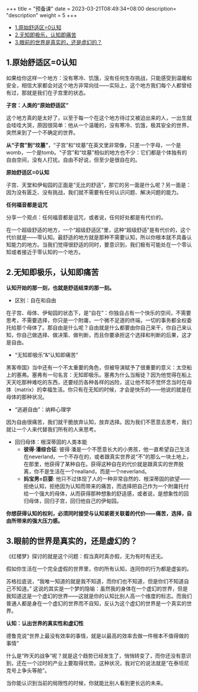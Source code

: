 +++
title = "预备课"
date =  2023-03-21T08:49:34+08:00
description= "description"
weight = 5
+++
- [1.原始舒适区=0认知](#1原始舒适区0认知)
- [2.无知即极乐，认知即痛苦](#2无知即极乐认知即痛苦)
- [3.眼前的世界是真实的，还是虚幻的？](#3眼前的世界是真实的还是虚幻的)

## 1.原始舒适区=0认知

如果给你这样一个地方：没有寒冷、饥饿，没有任何生存挑战，只能感受到温暖和安全，相信大家都会对这个地方非常向往——实际上，这个地方我们每个人都曾经有过，那就是我们在子宫里的状态。

**子宫：人类的“原始舒适区”**

这个地方真的是太好了，以至于每一个在这个地方待过又被迫出来的人，一出生就会哇哇大哭，原因很简单：他从一个温暖的，没有寒冷、饥饿，极其安全的世界，突然来到了一个不确定的世界。

**从“子宫”到“坟墓”**，“子宫”和“坟墓”在英文里非常像，只差一个字母，一个是womb，一个是tomb。“子宫”和“坟墓”相似的地方也不少：它们都是个体独有的自由空间，没有人打扰。自由不好说，但至少是很自在的。


**原始舒适区=0认知**

子宫、天堂和伊甸园的正面是“无比的舒适”，那它的另一面是什么呢？另一面是：因为没有匮乏、没有挑战，我们就不需要有任何认识问题、解决问题的能力。

**任何福音都是诅咒**

分享一个观点：任何福音都是诅咒，或者说，任何好处都是有代价的。

在一个超级舒适的地方，一个“超级舒适区”里，这种“超级舒适”是有代价的，这个代价就是——零认知。最舒适的地方就是那种不需要认知，所以你根本就不具备认知能力的地方。当我们觉得很舒适的同时，要意识到，我们极有可能处在一个零认知或者接近于零认知的一个地方。

## 2.无知即极乐，认知即痛苦

**认知开始的那一刻，也就是舒适结束的那一刻。**

- 区别：自在和自由

在子宫、母体、伊甸园的状态下，是“自在”：你独自占有一个快乐的空间，不需要思考，不需要选择，你只是一个附庸，一个微不足道的终端，一切的事务都全权委托给那个母体了。那自由是什么呢？自由就是什么都要由你自己来干，你自己来认知，你自己做选择、做决策、做判断，而且你要承担这个选择和判断的后果，这才是自由。

- “无知即极乐”&“认知即痛苦”

黑客帝国》当中还有一个不太重要的角色，但被导演赋予了很重要的意义：太空船上的塞弗。塞弗有一句名言：无知即极乐。塞弗为什么当叛徒？因为他觉得在船上天天吃那种难吃的东西，还要经历各种各样的凶险，这让他不知不觉怀念当时在母体（matrix）的幸福生活。你只有在无知的时候，才会是快乐的——他说的就是在母体的那种状况。

- “逃避自由”：纳粹心理学

因为自由很痛苦，我们就干脆放弃认知，放弃选择。因为我们不愿意去思考，我们就让一个人来代替我们所有的人来思考。

- 回归母体：根深蒂固的人类本能
  - **彼得·潘综合征**: 彼得·潘是一个不愿意长大的小男孩，他一直希望自己生活在neverland，一个不存在的，或者跟真实世界说“不”的那么一块土地上，在那里，他获得了某种自在。获得这种自在的代价就是跟真实的世界脱离，你不是生活在一个realland，而是一个neverland。
  - **妈宝男=巨婴**: 他只不过体现了人的一种非常自然的、根深蒂固的欲望——拒绝认知，拒绝因为认知而带来的痛苦，而选择把自己作为一个附庸托付给一个强大的母体，从而获得那种想象的舒适感，或者说，是想象性的回归母体，回归子宫，回归他自己的伊甸园。

**你想获得认知的权利，必须同时接受与认知紧密关联着的代价——痛苦，选择，自由所带来的强大压力感。**


## 3.眼前的世界是真实的，还是虚幻的？

《红楼梦》探讨的就是这个问题：假当真时真亦假，无为有时有还无。

假如你生活在一个完全虚假的世界里，你的所有认知，连同你的行为都是虚妄的。

苏格拉底说，“我唯一知道的就是我不知道，而你们也不知道，但是你们不知道自己不知道。”
这说的其实是一个梦的隐喻：虽然我的身体在一个虚幻的世界，但是我知道这是一个虚幻的世界——这就是你的认知比别人高一个维度的标志。而我们普通人都是身在一个虚幻的世界而不自知，反认为这个虚幻的世界是一个真实的世界。


**认知：认出世界的真实性和虚幻性**

德鲁克说“世界上最没有效率的事情，就是以最高的效率去做一件根本不值得做的事情”

什么是“昨天的战争”呢？就是这个趋势已经发生了，悄悄转变了，而你还没有意识到，还在一个过时的产业上要取得优势。这种状况，我对它的说法就是“在泰坦尼克号上争头等舱”。

当你能认识到当前的局限性的时候，你就能比别人看到更长远的未来。